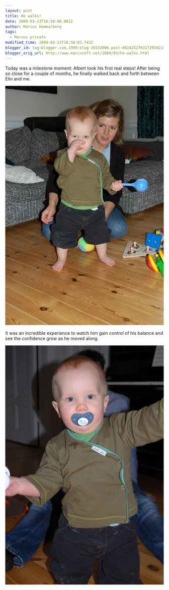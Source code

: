 ```yaml
---
layout: post
title: He walks!
date: 2009-03-23T16:58:00.001Z
author: Marcus Hammarberg
tags:
  - Marcus private
modified_time: 2009-03-23T16:58:03.743Z
blogger_id: tag:blogger.com,1999:blog-36533086.post-8624252763172950214
blogger_orig_url: http://www.marcusoft.net/2009/03/he-walks.html
---
```


Today was a milestone moment: Albert took his first real steps! After being so close for a couple of months, he finally walked back and forth between Elin and me.

![Albert walking. A bit wobbly...](/img/abbestanding.jpg)

It was an incredible experience to watch him gain control of his balance and see the confidence grow as he moved along.

![Albert walking. Now with confidence](/img/abbewalking.jpg)
